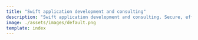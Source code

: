 ```yaml
---
title: "Swift application development and consulting"
description: "Swift application development and consulting. Secure, efficient, scalable solutions."
image: ./assets/images/default.png
template: index
---
```


